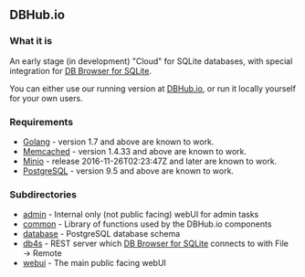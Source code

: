 ## DBHub.io

### What it is

An early stage (in development) "Cloud" for SQLite databases, with special
integration for [DB Browser for SQLite](http://sqlitebrowser.org).

You can either use our running version at [DBHub.io](https://dbhub.io),
or run it locally yourself for your own users.

### Requirements

* [Golang](https://golang.org) - version 1.7 and above are known to work.
* [Memcached](https://memcached.org) - version 1.4.33 and above are known to work.
* [Minio](https://minio.io) - release 2016-11-26T02:23:47Z and later are known to work.
* [PostgreSQL](https://www.postgresql.org) - version 9.5 and above are known to work.

### Subdirectories

* [admin](admin/) - Internal only (not public facing) webUI for admin tasks
* [common](common/) - Library of functions used by the DBHub.io components
* [database](database/) - PostgreSQL database schema
* [db4s](db4s/) - REST server which [DB Browser for SQLite](http://sqlitebrowser.org)
  connects to with File → Remote
* [webui](webui/) - The main public facing webUI

